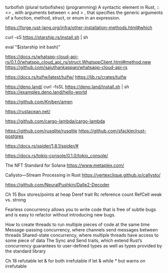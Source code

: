 
turbofish (plural turbofishes) (programming) A syntactic element in Rust, ::<> , with arguments between < and > , that specifies the generic arguments of a function, method, struct, or enum in an expression.




https://forge.rust-lang.org/infra/other-installation-methods.html#which


curl -sS https://starship.rs/install.sh | sh

 eval "$(starship init bash)"


https://docs.rs/whatspp-cloud-api-rs/0.1.0/whatspp_cloud_api_rs/struct.WhatsppClient.html#method.new
https://github.com/sajuthankappan/whatsapp-cloud-api-rs


https://docs.rs/tuifw/latest/tuifw/
https://lib.rs/crates/tuifw

https://deno.land/
curl -fsSL https://deno.land/install.sh | sh
https://examples.deno.land/hello-world

https://github.com/Kniben/amen

https://rustacean.net/

https://github.com/cargo-lambda/cargo-lambda

https://github.com/rusqlite/rusqlite
https://github.com/sfackler/rust-postgres

https://docs.rs/spider/1.8.1/spider/#

https://docs.rs/tokio-console/0.1.0/tokio_console/

The NFT Standard for Solana
https://www.metaplex.com/

Callysto—Stream Processing in Rust
https://vertexclique.github.io/callysto/

https://github.com/NeuralPushkin/Dalle2-Decoder

Ch 15
Box<T> stores/points at heap
Deref trait
Rc<T> reference count
RefCell<T> weak vs. strong

Fearless concurrency allows you to write code that is free of subtle bugs and is easy to refactor without introducing new bugs.

How to create threads to run multiple pieces of code at the same time
Message-passing concurrency, where channels send messages between threads
Shared-state concurrency, where multiple threads have access to some piece of data
The Sync and Send traits, which extend Rust’s concurrency guarantees to user-defined types as well as types provided by the standard library

Ch 18
refutable   let & for 
both irrefutable     if let & while
    * but warns on irrefutable
    


